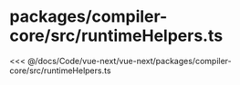 # packages/compiler-core/src/runtimeHelpers.ts

<<< @/docs/Code/vue-next/vue-next/packages/compiler-core/src/runtimeHelpers.ts

